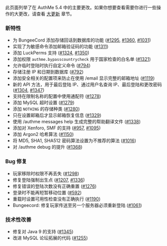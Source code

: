 此页面列举了在 AuthMe 5.4 中的主要更改。如果你想要查看需要你进行一些操作的大更改，请查看 [大更新](/大更新.md) 章节。

### 新特性

- 为 BungeeCord 添加存储回话到数据库的功能 ([#1295](https://github.com/AuthMe/AuthMeReloaded/issues/1295), [#1360](https://github.com/AuthMe/AuthMeReloaded/issues/1360), [#1031](https://github.com/AuthMe/AuthMeReloaded/issues/1031))
- 实现了为敏感命令添加邮箱验证码的功能 ([#1311](https://github.com/AuthMe/AuthMeReloaded/issues/1311))
- 添加 LuckPerms 支持 ([#1324](https://github.com/AuthMe/AuthMeReloaded/issues/1324), [#1350](https://github.com/AuthMe/AuthMeReloaded/issues/1350))
- 添加权限 `authme.bypasscountrycheck` 用于国家检查的白名单 ([#1321](https://github.com/AuthMe/AuthMeReloaded/issues/1321))
- 允许临时登陆时执行自定义命令 ([#794](https://github.com/AuthMe/AuthMeReloaded/issues/794))
- 存储注册 IP 和日期到数据库 ([#792](https://github.com/AuthMe/AuthMeReloaded/issues/792))
- 添加安全相关的配置项来防止在使用 /email 显示完整的邮箱地址 ([#1119](https://github.com/AuthMe/AuthMeReloaded/issues/1119))
- 新的 API 方法，用于最后登陆 IP、通过用户名查询 IP、最后登陆和更改密码 ([#1304](https://github.com/AuthMe/AuthMeReloaded/issues/1304), [#1347](https://github.com/AuthMe/AuthMeReloaded/issues/1347))
- 支持在限制名称的配置中使用通配符 ([#1278](https://github.com/AuthMe/AuthMeReloaded/issues/1278))
- 添加 MySQL 超时设置 ([#1279](https://github.com/AuthMe/AuthMeReloaded/issues/1279))
- 添加 `NOTHING` 的存储种类 ([#1280](https://github.com/AuthMe/AuthMeReloaded/issues/1280))
- 只在设置邮箱后才显示邮箱恢复信息 ([#1329](https://github.com/AuthMe/AuthMeReloaded/issues/1329))
- 使用 /authme messages help 生成完整的帮助翻译文件 ([#1338](https://github.com/AuthMe/AuthMeReloaded/issues/1338))
- 添加对 Xenforo, SMF 的支持 ([#957](https://github.com/AuthMe/AuthMeReloaded/issues/957), [#1095](https://github.com/AuthMe/AuthMeReloaded/issues/1095))
- 添加 Argon2 哈希算法 ([#1150](https://github.com/AuthMe/AuthMeReloaded/issues/1150))
- 将 MD5, SHA1, SHA512 密码算法设置为不推荐的算法 ([#1016](https://github.com/AuthMe/AuthMeReloaded/issues/1016))
- 对 /authme debug 的提升 ([#1368](https://github.com/AuthMe/AuthMeReloaded/issues/1368))

### Bug 修复

- 玩家移除时权限不再丢失 ([#1298](https://github.com/AuthMe/AuthMeReloaded/issues/1298))
- 修复登陆强制出生点 ([#1207](https://github.com/AuthMe/AuthMeReloaded/issues/1207), [#1336](https://github.com/AuthMe/AuthMeReloaded/issues/1336))
- 修复错误的登陆次数没有正确重置 ([#1276](https://github.com/AuthMe/AuthMeReloaded/issues/1276))
- 登录时不能再短暂移动位置 ([#592](https://github.com/AuthMe/AuthMeReloaded/issues/592))
- 重载时设置可用性检查没有正确执行 ([#1190](https://github.com/AuthMe/AuthMeReloaded/issues/1190))
- Bungeecord: 修复玩家传送至另一个服务器必须重新登陆 ([#1061](https://github.com/AuthMe/AuthMeReloaded/issues/1061))

### 技术性改善

- 修复对 Java 9 的支持 ([#1345](https://github.com/AuthMe/AuthMeReloaded/issues/1345))
- 改进 MySQL 论坛拓展的代码 ([#1255](https://github.com/AuthMe/AuthMeReloaded/issues/1255))
